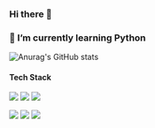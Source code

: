 ### Hi there 👋
### 🌱 I’m currently learning Python

<!--
**gns0314/gns0314** is a ✨ _special_ ✨ repository because its `README.md` (this file) appears on your GitHub profile.

Here are some ideas to get you started:

- 🔭 I’m currently working on ...
- 🌱 I’m currently learning ...
- 👯 I’m looking to collaborate on ...
- 🤔 I’m looking for help with ...
- 💬 Ask me about ...
- 📫 How to reach me: ...
- 😄 Pronouns: ...
- ⚡ Fun fact: ...
-->

![Anurag's GitHub stats](https://github-readme-stats.vercel.app/api?username=gns0314&show_icons=true&theme=radical)

#### Tech Stack
<img src="https://img.shields.io/badge/Python-3776AB?style=for-the-badge&logo=Python&logoColor=white"> <img src="https://img.shields.io/badge/Django-092E20?style=for-the-badge&logo=Django&logoColor=darkgreen"> <img src="https://img.shields.io/badge/JavaScript-F7DF1E?style=for-the-badge&logo=JavaScript&logoColor=yellow"> 

<img src="https://img.shields.io/badge/PostgreSql-4169E1?style=for-the-badge&logo=PostgreSql&logoColor=skyblue"> <img src="https://img.shields.io/badge/Docker-2496ED?style=for-the-badge&logo=Docker&logoColor=skyblue"> <img src="https://img.shields.io/badge/GitHub-181717?style=for-the-badge&logo=GitHub&logoColor=dark">
